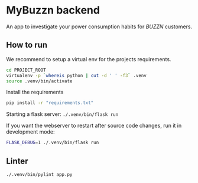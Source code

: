 # MyBuzzn backend
An app to investigate your power consumption habits for *BUZZN* customers.

## How to run
We recommend to setup a virtual env for the projects requirements.
```bash
cd PROJECT_ROOT
virtualenv -p `whereis python | cut -d ' ' -f3` .venv
source .venv/bin/activate
```
Install the requirements
```bash
pip install -r "requirements.txt"
```
Starting a flask server: `./.venv/bin/flask run`

If you want the webserver to restart after source code changes, run it in
development mode:
```bash
FLASK_DEBUG=1 ./.venv/bin/flask run
````

## Linter
```bash
./.venv/bin/pylint app.py
```
